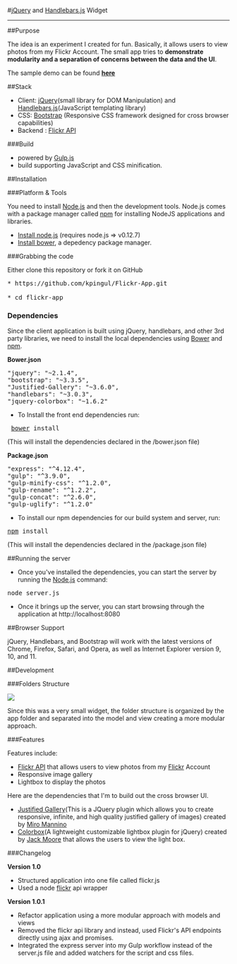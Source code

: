 #<a href="http://www.jquery.com">jQuery</a> and <a href="http://handlebarsjs.com/">Handlebars.js</a> Widget</b>


***

##Purpose

The idea is an experiment I created for fun. Basically, it allows users to view photos from my Flickr Account. The small app tries to <b>demonstrate modularity and a separation of concerns between the data and the UI</b>.

The sample demo can be found <a href="http://kirckpingul.com/Flickr-App"><b>here</b></a>

##Stack

* Client: <a href="http://www.jquery.com">jQuery</a>(small library for DOM Manipulation) and  <a href="http://handlebarsjs.com/">Handlebars.js</a>(JavaScript templating library)
* CSS: <a href="http://foundation.zurb.com/">Bootstrap</a> (Responsive CSS framework designed for cross browser capabilities)
* Backend : <a href="https://www.flickr.com/services/api/">Flickr API</a>

###Build

* powered by [Gulp.js](http://www.gulpjs.com/)
* build supporting JavaScript and CSS  minification.

##Installation

###Platform & Tools

You need to install [Node.js](http://nodejs.org/) and then the development tools. Node.js comes with a package manager called [npm](http://npmjs.org) for installing NodeJS applications and libraries.
* [Install node.js](http://nodejs.org/download/) (requires node.js => v0.12.7)
* [Install bower](http://bower.io/), a depedency package manager.

###Grabbing the code

Either clone this repository or fork it on GitHub

<pre>
* https://github.com/kpingul/Flickr-App.git

* cd flickr-app
</pre>

### Dependencies

Since the client application is built using jQuery, handlebars, and other 3rd party libraries, we need to install the local dependencies using [Bower](http://bower.io/) and [npm](http://npmjs.org).

<b>Bower.json</b>
<pre>
"jquery": "~2.1.4",
"bootstrap": "~3.3.5",
"Justified-Gallery": "~3.6.0",
"handlebars": "~3.0.3",
"jquery-colorbox": "~1.6.2"
</pre>

* To Install the front end dependencies run:
<pre> <a href="http://bower.io">bower</a> install</pre>

(This will install the dependencies declared in the /bower.json file)

<b>Package.json</b>
<pre>
"express": "^4.12.4",
"gulp": "^3.9.0",
"gulp-minify-css": "^1.2.0",
"gulp-rename": "^1.2.2",
"gulp-concat": "^2.6.0",
"gulp-uglify": "^1.2.0"
</pre>

* To install our npm dependencies for our build system and server, run: 
<pre><a href="https://www.npmjs.com">npm</a> install </pre>

(This will install the dependencies declared in the /package.json file)

##Running the server

* Once you've installed the dependencies, you can start the server by running the [Node.js](http://nodejs.org/) command:

<pre>node server.js</pre>

* Once it brings up the server, you can start browsing through the application at http://localhost:8080
 
 
##Browser Support
 
jQuery, Handlebars, and Bootstrap will work with the latest versions of Chrome, Firefox, Safari, and Opera, as well as Internet Explorer version 9, 10, and 11.

##Development

###Folders Structure

<img src="http://i84.photobucket.com/albums/k34/kdiggz415/flickrAppFolderStructure_2.png"/>

Since this was a very small widget, the folder structure is organized by the app folder and separated into the model and view creating a more modular approach. 


###Features

Features include:

<ul>
<li><a href="https://www.flickr.com/services/api/">Flickr API</a> that allows users to view photos from my <a href="https://www.flickr.com/">Flickr</a> Account</li>
  <li>Responsive image gallery</li>
  <li>Lightbox to display the photos</li>
</ul>

Here are the dependencies that I'm to build out the cross browser UI.

<ul>
  <li><a href="http://miromannino.github.io/Justified-Gallery/getting-started/">Justified Gallery</a>(This is a JQuery plugin which allows you to create responsive, infinite, and high quality justified gallery of images) created by <a href="https://github.com/miromannino">Miro Mannino</a></li>
  <li><a href="http://www.jacklmoore.com/colorbox/">Colorbox</a>(A lightweight customizable lightbox plugin for jQuery) created by <a href="https://github.com/jackmoore">Jack Moore</a> that allows the users to view the light box.</li>
</ul>

###Changelog

<b>Version 1.0</b>

<ul>
  <li>Structured application into one file called flickr.js</li>
  <li>Used a node <a href="https://github.com/Pomax/node-flickrapi">flickr</a> api wrapper</li>
</ul>

<b>Version 1.0.1</b>

<ul>
  <li>Refactor application using a more modular approach with models and views</li>
  <li>Removed the flickr api library and instead, used Flickr's API endpoints directly using ajax and promises.</li>
  <li>Integrated the express server into my Gulp workflow instead of the server.js file and added watchers for the script and css files.</li>
</ul>








